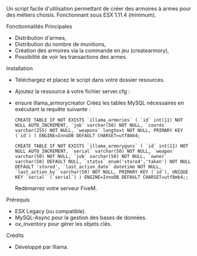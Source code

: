 Un script facile d'utilisation permettant de créer des armoires à armes pour des métiers choisis. Fonctionnant sous ESX 1.11.4 (minimum).

Fonctionnalités Principales
- Distribution d'armes,
- Distribution du nombre de munitions,
- Création des armoires via la commande en jeu (createarmory),
- Possibilité de voir les transactions des armes.

Installation
- Téléchargez et placez le script dans votre dossier resources.
- Ajoutez la ressource à votre fichier server.cfg :
- ensure illama_armorycreator
Créez les tables MySQL nécessaires en exécutant la requête suivante :

  ```CREATE TABLE IF NOT EXISTS `illama_armories` (
      `id` int(11) NOT NULL AUTO_INCREMENT,
      `job` varchar(50) NOT NULL,
      `coords` varchar(255) NOT NULL,
      `weapons` longtext NOT NULL,
      PRIMARY KEY (`id`)
  ) ENGINE=InnoDB DEFAULT CHARSET=utf8mb4;```
  
  ```CREATE TABLE IF NOT EXISTS `illama_armoryguns` (
      `id` int(11) NOT NULL AUTO_INCREMENT,
      `serial` varchar(50) NOT NULL,
      `weapon` varchar(50) NOT NULL,
      `job` varchar(50) NOT NULL,
      `owner` varchar(50) DEFAULT NULL,
      `status` enum('stored','taken') NOT NULL DEFAULT 'stored',
      `last_action_date` datetime NOT NULL,
      `last_action_by` varchar(50) NOT NULL,
      PRIMARY KEY (`id`),
      UNIQUE KEY `serial` (`serial`)
  ) ENGINE=InnoDB DEFAULT CHARSET=utf8mb4;;```

    Redémarrez votre serveur FiveM.

Prérequis
- ESX Legacy (ou compatible).
- MySQL-Async pour la gestion des bases de données.
- ox_inventory pour gérer les objets clés.

Crédits
- Développé par Illama.
